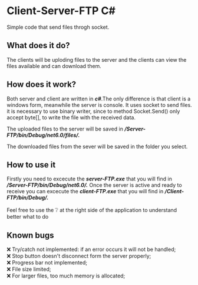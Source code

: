 # Client-Server-FTP C#

Simple code that send files throgh socket. 

## What does it do?

The clients will be uploding files to the server and the clients
can view the files available and can download them.
## How does it work?
Both server and client are written in ___c#___.The only difference is that client is a windows form, meanwhile the server is console. It uses socket to send files.
it is necessary to use binary writer, since to method Socket.Send() only accept 
byte[], to write the file with the received data.

The uploaded files to the server will be saved in ___/Server-FTP/bin/Debug/net6.0/files/.___

The downloaded files from the sever will be saved in the folder you select.
## How to use it
Firstly you need to excecute the ___server-FTP.exe___ that you will find in ___/Server-FTP/bin/Debug/net6.0/.___
Once the server is active and ready to receive you can excecute the ___client-FTP.exe___ that you will find in 
___/Client-FTP/bin/Debug/.___ <br> <br>
Feel free to use the :grey_question: at the right side of the application to understand better what to do
## Known bugs

:x: Try/catch not implemented: if an error occurs it will not be handled; <br>
:x: Stop button doesn't disconnect form the server properly;<br>
:x: Progress bar not implemented;<br>
:x: File size limited; <br>
:x: For larger files, too much memory is allocated;


